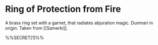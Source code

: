 # Ring of Protection from Fire

A brass ring set with a garnet, that radiates abjuration magic. Dunmari in origin. Taken from [[Samerki]]. 

%%SECRET[1]%%
